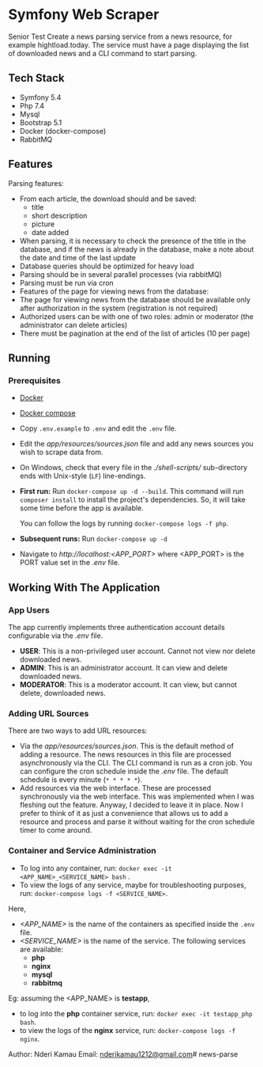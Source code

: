 # Symfony Web Scraper 
Senior Test
Create a news parsing service from a news resource, for example hightload.today. The service must have a page displaying the list of downloaded news and a CLI command to start parsing.

## Tech Stack 
- Symfony 5.4
- Php 7.4
- Mysql
- Bootstrap 5.1
- Docker (docker-compose)
- RabbitMQ


## Features 
Parsing features:
- From each article, the download should and be saved:
  - title
  - short description
  - picture
  - date added
- When parsing, it is necessary to check the presence of the title in the database, and if the news is already in the database, make a note about the date and time of the last update
- Database queries should be optimized for heavy load
- Parsing should be in several parallel processes (via rabbitMQ)
- Parsing must be run via cron
- Features of the page for viewing news from the database:
- The page for viewing news from the database should be available only after authorization in the system (registration is not required)
- Authorized users can be with one of two roles: admin or moderator (the administrator can delete articles)
- There must be pagination at the end of the list of articles (10 per page)



## Running 
### Prerequisites 
- [Docker][docker] 
- [Docker compose][compose] 
- Copy `.env.example` to `.env` and edit the `.env` file.
- Edit the *app/resources/sources.json* file and add any news sources you wish to scrape data from.
- On Windows, 
  check that every file in the *./shell-scripts/* sub-directory ends with Unix-style (`LF`) line-endings.

- **First run:** Run `docker-compose up -d --build`.
  This command will run `composer install` to install the project's dependencies.
  So, it will take some time before the app is available. 

  You can follow the logs by running `docker-compose logs -f php`.
- **Subsequent runs:** Run `docker-compose up -d`
- Navigate to *http://localhost:<APP_PORT>* where <APP_PORT> is the PORT value set in the *.env* file.


## Working With The Application 

### App Users 
The app currently implements three authentication account details configurable via the *.env* file. 
- **USER**: This is a non-privileged user account. Cannot not view nor delete downloaded news.  
- **ADMIN**: This is an administrator account. It can view and delete downloaded news.
- **MODERATOR**: This is a moderator account. It can view, but cannot delete, downloaded news.

### Adding URL Sources 
There are two ways to add URL resources: 
- Via the *app/resources/sources.json*.  This is the default method of adding a resource.
  The news resources in this file are processed asynchronously via the CLI.
  The CLI command is run as a cron job. 
  You can configure the cron schedule inside the *.env* file. 
  The default schedule is every minute (`* * * * *`).
- Add resources via the web interface. 
  These are processed synchronously via the web interface. 
  This was implemented when I was fleshing out the feature. 
  Anyway, I decided to leave it in place.
  Now I prefer to think of it as just a convenience 
  that allows us to add a resource and process and parse it 
  without waiting for the cron schedule timer to come around.

### Container and Service Administration 
- To log into any container, run: 
  `docker exec -it <APP_NAME>_<SERVICE_NAME> bash` . 
- To view the logs of any service, maybe for troubleshooting purposes, run: 
  `docker-compose logs -f <SERVICE_NAME>`.

Here, 
- *<APP_NAME>* is the name of the containers as specified inside the `.env` file.
- *<SERVICE_NAME>* is the name of the service. The following services are available: 
    - **php**
    - **nginx**
    - **mysql**
    - **rabbitmq**
  
Eg: assuming the <APP_NAME> is **testapp**, 
- to log into the **php** container service, run: `docker exec -it testapp_php bash`.
- to view the logs of the **nginx** service, run: `docker-compose logs -f nginx`.










[docker]: https://www.docker.com/
[compose]: https://docs.docker.com/compose/

Author: Nderi Kamau
Email: nderikamau1212@gmail.com# news-parse
